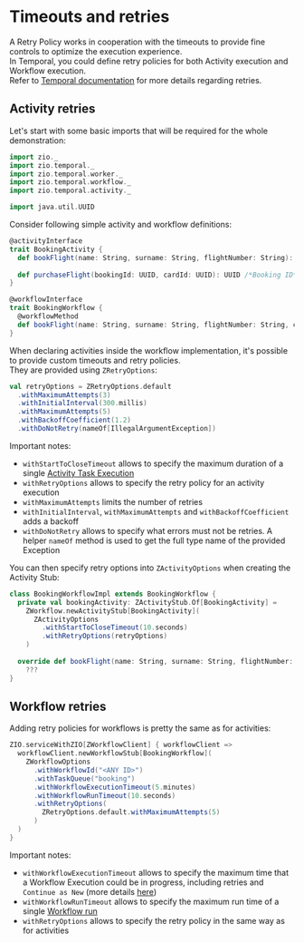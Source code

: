 # Timeouts and retries

<head>
  <meta charset="UTF-8" />
  <meta name="description" content="ZIO Temporal retries" />
  <meta name="keywords" content="ZIO Temporal retries, Scala Temporal retries" />
</head>

A Retry Policy works in cooperation with the timeouts to provide fine controls to optimize the execution experience.  
In Temporal, you could define retry policies for both Activity execution and Workflow execution.  
Refer to [Temporal documentation](https://docs.temporal.io/retry-policies) for more details regarding retries.

## Activity retries

Let's start with some basic imports that will be required for the whole demonstration:

```scala mdoc
import zio._
import zio.temporal._
import zio.temporal.worker._
import zio.temporal.workflow._
import zio.temporal.activity._

import java.util.UUID
```

Consider following simple activity and workflow definitions:

```scala mdoc
@activityInterface
trait BookingActivity {
  def bookFlight(name: String, surname: String, flightNumber: String): UUID /*Booking ID*/ 
  
  def purchaseFlight(bookingId: UUID, cardId: UUID): UUID /*Booking ID*/ 
}

@workflowInterface
trait BookingWorkflow {
  @workflowMethod
  def bookFlight(name: String, surname: String, flightNumber: String, cardId: UUID): UUID /*Booking ID*/
}
```

When declaring activities inside the workflow implementation, it's possible to provide custom timeouts and retry policies.  
They are provided using `ZRetryOptions`:
```scala mdoc
val retryOptions = ZRetryOptions.default
  .withMaximumAttempts(3)
  .withInitialInterval(300.millis)
  .withMaximumAttempts(5)
  .withBackoffCoefficient(1.2)
  .withDoNotRetry(nameOf[IllegalArgumentException])
```

Important notes:
- `withStartToCloseTimeout` allows to specify the maximum duration of a single [Activity Task Execution](https://docs.temporal.io/tasks/#activity-task-execution)
- `withRetryOptions` allows to specify the retry policy for an activity execution
- `withMaximumAttempts` limits the number of retries
- `withInitialInterval`, `withMaximumAttempts` and `withBackoffCoefficient` adds a backoff
- `withDoNotRetry` allows to specify what errors must not be retries. A helper `nameOf` method is used to get the full type name of the provided Exception

You can then specify retry options into `ZActivityOptions` when creating the Activity Stub:

```scala mdoc
class BookingWorkflowImpl extends BookingWorkflow {
  private val bookingActivity: ZActivityStub.Of[BookingActivity] = 
    ZWorkflow.newActivityStub[BookingActivity](
      ZActivityOptions
        .withStartToCloseTimeout(10.seconds)
        .withRetryOptions(retryOptions)
    )
    
  override def bookFlight(name: String, surname: String, flightNumber: String, cardId: UUID): UUID = 
    ???
}
```

## Workflow retries
Adding retry policies for workflows is pretty the same as for activities:

```scala mdoc:silent
ZIO.serviceWithZIO[ZWorkflowClient] { workflowClient =>
  workflowClient.newWorkflowStub[BookingWorkflow](
    ZWorkflowOptions
      .withWorkflowId("<ANY ID>")
      .withTaskQueue("booking")
      .withWorkflowExecutionTimeout(5.minutes)
      .withWorkflowRunTimeout(10.seconds)
      .withRetryOptions(
        ZRetryOptions.default.withMaximumAttempts(5)
      )
  )
}
```

Important notes:
- `withWorkflowExecutionTimeout` allows to specify the maximum time that a Workflow Execution could be in progress, including retries and `Continue as New` (more details [here](https://docs.temporal.io/workflows/#workflow-execution-timeout))
- `withWorkflowRunTimeout` allows to specify the maximum run time of a single [Workflow run](https://docs.temporal.io/concepts/what-is-a-workflow-execution/#workflow-execution-chain)
- `withRetryOptions` allows to specify the retry policy in the same way as for activities